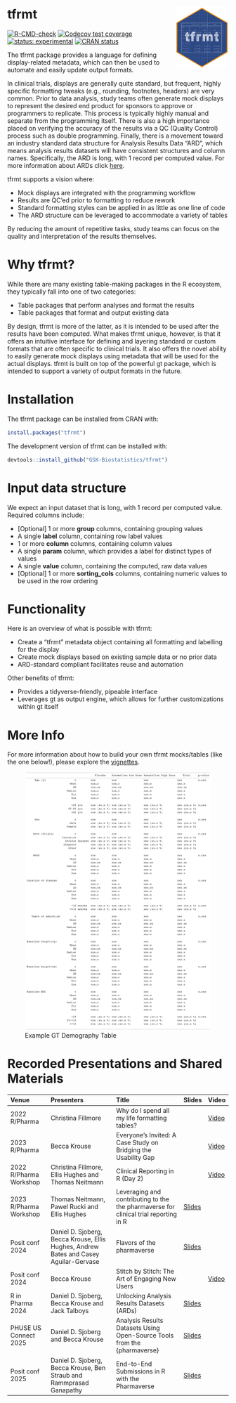 
# tfrmt <a href='https://gsk-biostatistics.github.io/tfrmt/'><img src="man/figures/tfrmt.png" align="right" alt = "tfrmt logo" style="height:139px;"/></a>

<!-- badges: start -->

[![R-CMD-check](https://github.com/GSK-Biostatistics/tfrmt/actions/workflows/R-CMD-check.yaml/badge.svg)](https://github.com/GSK-Biostatistics/tfrmt/actions/workflows/R-CMD-check.yaml)
[![Codecov test
coverage](https://codecov.io/gh/GSK-Biostatistics/tfrmt/branch/main/graph/badge.svg)](https://app.codecov.io/gh/GSK-Biostatistics/tfrmt?branch=main)
[![status:
experimental](https://github.com/GIScience/badges/raw/master/status/experimental.svg)](https://github.com/GIScience/badges#experimental)
[![CRAN
status](https://www.r-pkg.org/badges/version/tfrmt)](https://CRAN.R-project.org/package=tfrmt)
<!-- badges: end -->

The tfrmt package provides a language for defining display-related
metadata, which can then be used to automate and easily update output
formats.

In clinical trials, displays are generally quite standard, but frequent,
highly specific formatting tweaks (e.g., rounding, footnotes, headers)
are very common. Prior to data analysis, study teams often generate mock
displays to represent the desired end product for sponsors to approve or
programmers to replicate. This process is typically highly manual and
separate from the programming itself. There is also a high importance
placed on verifying the accuracy of the results via a QC (Quality
Control) process such as double programming. Finally, there is a
movement toward an industry standard data structure for Analysis Results
Data “ARD”, which means analysis results datasets will have consistent
structures and column names. Specifically, the ARD is long, with 1
record per computed value. For more information about ARDs click
[here](https://pharmasug.org/download/sde/rtp2021/PharmaSUG-NCSDE_2021-08.pdf).

tfrmt supports a vision where:

- Mock displays are integrated with the programming workflow
- Results are QC’ed prior to formatting to reduce rework
- Standard formatting styles can be applied in as little as one line of
  code
- The ARD structure can be leveraged to accommodate a variety of tables

By reducing the amount of repetitive tasks, study teams can focus on the
quality and interpretation of the results themselves.

# Why tfrmt?

While there are many existing table-making packages in the R ecosystem,
they typically fall into one of two categories:

- Table packages that perform analyses and format the results
- Table packages that format and output existing data

By design, tfrmt is more of the latter, as it is intended to be used
after the results have been computed. What makes tfrmt unique, however,
is that it offers an intuitive interface for defining and layering
standard or custom formats that are often specific to clinical trials.
It also offers the novel ability to easily generate mock displays using
metadata that will be used for the actual displays. tfrmt is built on
top of the powerful gt package, which is intended to support a variety
of output formats in the future.

# Installation

The tfrmt package can be installed from CRAN with:

``` r
install.packages("tfrmt")
```

The development version of tfrmt can be installed with:

``` r
devtools::install_github("GSK-Biostatistics/tfrmt")
```

# Input data structure

We expect an input dataset that is long, with 1 record per computed
value. Required columns include:

- \[Optional\] 1 or more **group** columns, containing grouping values
- A single **label** column, containing row label values
- 1 or more **column** columns, containing column values
- A single **param** column, which provides a label for distinct types
  of values
- A single **value** column, containing the computed, raw data values
- \[Optional\] 1 or more **sorting_cols** columns, containing numeric
  values to be used in the row ordering

# Functionality

Here is an overview of what is possible with tfrmt:

- Create a “tfrmt” metadata object containing all formatting and
  labelling for the display
- Create mock displays based on existing sample data or no prior data
- ARD-standard compliant facilitates reuse and automation

Other benefits of tfrmt:

- Provides a tidyverse-friendly, pipeable interface
- Leverages gt as output engine, which allows for further customizations
  within gt itself

# More Info

For more information about how to build your own tfrmt mocks/tables
(like the one below!), please explore the
[vignettes](https://gsk-biostatistics.github.io/tfrmt/articles/examples.html).

<figure>
<img src="man/figures/gt_readme.png"
alt="Example GT Demography Table" />
<figcaption aria-hidden="true">Example GT Demography Table</figcaption>
</figure>

# Recorded Presentations and Shared Materials

| Venue | Presenters | Title | Slides | Video |
|:---|:---|:---|:---|:---|
| 2022 R/Pharma | Christina Fillmore | Why do I spend all my life formatting tables? |  | [Video](%5Bhttps://www.youtube.com/watch?v=00lGhuANUJw%5D(https://www.youtube.com/watch?v=00lGhuANUJw)) |
| 2023 R/Pharma | Becca Krouse | Everyone’s Invited: A Case Study on Bridging the Usability Gap |  | [Video](%5Bhttps://www.youtube.com/watch?v=Zg1LPJSO0kQ%5D(https://www.youtube.com/watch?v=Zg1LPJSO0kQ)) |
| 2022 R/Pharma Workshop | Christina Fillmore, Ellis Hughes and Thomas Neitmann | Clinical Reporting in R (Day 2) |  | [Video](%5Bhttps://www.youtube.com/watch?v=rYflZhFDSZQ%5D(https://www.youtube.com/watch?v=rYflZhFDSZQ)) |
| 2023 R/Pharma Workshop | Thomas Neitmann, Pawel Rucki and Ellis Hughes | Leveraging and contributing to the the pharmaverse for clinical trial reporting in R | [Slides](%5Bhttps://github.com/posit-conf-2023/r-pharma%5D(https://github.com/posit-conf-2023/r-pharma)) |  |
| Posit conf 2024 | Daniel D. Sjoberg, Becca Krouse, Ellis Hughes, Andrew Bates and Casey Aguilar-Gervase | Flavors of the pharmaverse | [Slides](%5Bhttps://posit-conf-2024.github.io/pharmaverse/%5D(https://posit-conf-2024.github.io/pharmaverse/)) |  |
| Posit conf 2024 | Becca Krouse | Stitch by Stitch: The Art of Engaging New Users |  | [Video](%5Bhttps://www.youtube.com/watch?v=R3VMij_1aSE%5D(https://www.youtube.com/watch?v=R3VMij_1aSE)) |
| R in Pharma 2024 | Daniel D. Sjoberg, Becca Krouse and Jack Talboys | Unlocking Analysis Results Datasets (ARDs) | [Slides](%5Bhttps://www.danieldsjoberg.com/ARD-RinPharma-workshop-2024/%5D(https://www.danieldsjoberg.com/ARD-RinPharma-workshop-2024/)) |  |
| PHUSE US Connect 2025 | Daniel D. Sjoberg and Becca Krouse | Analysis Results Datasets Using Open-Source Tools from the {pharmaverse} | [Slides](%5Bhttps://www.danieldsjoberg.com/ARD-PHUSE-workshop-2025/%5D(https://www.danieldsjoberg.com/ARD-PHUSE-workshop-2025/)) |  |
| Posit conf 2025 | Daniel D. Sjoberg, Becca Krouse, Ben Straub and Rammprasad Ganapathy | End-to-End Submissions in R with the Pharmaverse | [Slides](%5Bhttps://posit-conf-2025.github.io/pharmaverse/%5D(https://posit-conf-2025.github.io/pharmaverse/)) |  |
